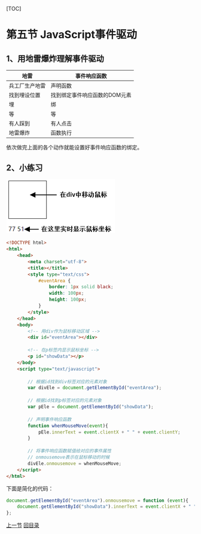 [TOC]

# 第五节 JavaScript事件驱动

## 1、用地雷爆炸理解事件驱动

| 地雷           | 事件响应函数                  |
| -------------- | ----------------------------- |
| 兵工厂生产地雷 | 声明函数                      |
| 找到埋设位置   | 找到绑定事件响应函数的DOM元素 |
| 埋             | 绑                            |
| 等             | 等                            |
| 有人踩到       | 有人点击                      |
| 地雷爆炸       | 函数执行                      |

依次做完上面的各个动作就能设置好事件响应函数的绑定。



## 2、小练习

![images](images/img002.png)

```html
<!DOCTYPE html>
<html>
	<head>
		<meta charset="utf-8">
		<title></title>
		<style type="text/css">
			#eventArea {
				border: 1px solid black;
				width: 100px;
				height: 100px;
			}
		</style>
	</head>
	<body>
		<!-- 用div作为鼠标移动区域 -->
		<div id="eventArea"></div>
		
		<!-- 在p标签内显示鼠标坐标 -->
		<p id="showData"></p>
	</body>
	<script type="text/javascript">
		
		// 根据id找到div标签对应的元素对象
		var divEle = document.getElementById("eventArea");
		
		// 根据id找到p标签对应的元素对象
		var pEle = document.getElementById("showData");
		
		// 声明事件响应函数
		function whenMouseMove(event){
			pEle.innerText = event.clientX + " " + event.clientY;
		}
		
		// 将事件响应函数赋值给对应的事件属性		
		// onmousemove表示在鼠标移动的时候
		divEle.onmousemove = whenMouseMove;
	</script>
</html>

```



下面是简化的代码：

```javascript
document.getElementById("eventArea").onmousemove = function (event){
	document.getElementById("showData").innerText = event.clientX + " " + event.clientY;
};
```



[上一节](verse04.html) [回目录](index.html)